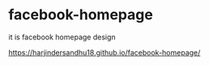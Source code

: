 # facebook-homepage
it is facebook homepage design

https://harjindersandhu18.github.io/facebook-homepage/ 